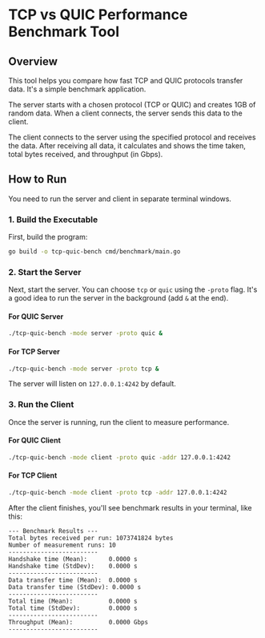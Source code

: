 # TCP vs QUIC Performance Benchmark Tool

## Overview

This tool helps you compare how fast TCP and QUIC protocols transfer data. It's a simple benchmark application.

The server starts with a chosen protocol (TCP or QUIC) and creates 1GB of random data. When a client connects, the server sends this data to the client.

The client connects to the server using the specified protocol and receives the data. After receiving all data, it calculates and shows the time taken, total bytes received, and throughput (in Gbps).

## How to Run

You need to run the server and client in separate terminal windows.

### 1. Build the Executable

First, build the program:

```sh
go build -o tcp-quic-bench cmd/benchmark/main.go
```

### 2. Start the Server

Next, start the server. You can choose `tcp` or `quic` using the `-proto` flag. It's a good idea to run the server in the background (add `&` at the end).

#### For QUIC Server

```sh
./tcp-quic-bench -mode server -proto quic &
```

#### For TCP Server

```sh
./tcp-quic-bench -mode server -proto tcp &
```

The server will listen on `127.0.0.1:4242` by default.

### 3. Run the Client

Once the server is running, run the client to measure performance.

#### For QUIC Client

```sh
./tcp-quic-bench -mode client -proto quic -addr 127.0.0.1:4242
```

#### For TCP Client

```sh
./tcp-quic-bench -mode client -proto tcp -addr 127.0.0.1:4242
```

After the client finishes, you'll see benchmark results in your terminal, like this:

```
--- Benchmark Results ---
Total bytes received per run: 1073741824 bytes
Number of measurement runs: 10
-------------------------
Handshake time (Mean):      0.0000 s
Handshake time (StdDev):    0.0000 s
-------------------------
Data transfer time (Mean):  0.0000 s
Data transfer time (StdDev): 0.0000 s
-------------------------
Total time (Mean):          0.0000 s
Total time (StdDev):        0.0000 s
-------------------------
Throughput (Mean):          0.0000 Gbps
-------------------------
```
